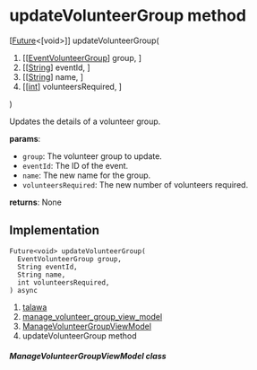 
<div>

# updateVolunteerGroup method

</div>


[[Future](https://api.flutter.dev/flutter/dart-core/Future-class.html)\<[void\>]]
updateVolunteerGroup(

1.  [[[EventVolunteerGroup](../../models_events_event_volunteer_group/EventVolunteerGroup-class.md)]
    group, ]
2.  [[[String](https://api.flutter.dev/flutter/dart-core/String-class.html)]
    eventId, ]
3.  [[[String](https://api.flutter.dev/flutter/dart-core/String-class.html)]
    name, ]
4.  [[[int](https://api.flutter.dev/flutter/dart-core/int-class.html)]
    volunteersRequired,
    ]

)



Updates the details of a volunteer group.

**params**:

-   `group`: The volunteer group to update.
-   `eventId`: The ID of the event.
-   `name`: The new name for the group.
-   `volunteersRequired`: The new number of volunteers required.

**returns**: None



## Implementation

``` language-dart
Future<void> updateVolunteerGroup(
  EventVolunteerGroup group,
  String eventId,
  String name,
  int volunteersRequired,
) async 
```







1.  [talawa](../../index.md)
2.  [manage_volunteer_group_view_model](../../view_model_after_auth_view_models_event_view_models_manage_volunteer_group_view_model/)
3.  [ManageVolunteerGroupViewModel](../../view_model_after_auth_view_models_event_view_models_manage_volunteer_group_view_model/ManageVolunteerGroupViewModel-class.md)
4.  updateVolunteerGroup method

##### ManageVolunteerGroupViewModel class







